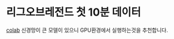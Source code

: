 # 리그오브레전드 첫 10분 데이터
[colab](https://colab.research.google.com/drive/1_ydvR_gu3dVbTXNbhMCe-gFHpNpwI03r?usp=sharing) 
신경망이 큰 모델이 있으니 GPU환경에서 실행하는것을 추천합니다.

